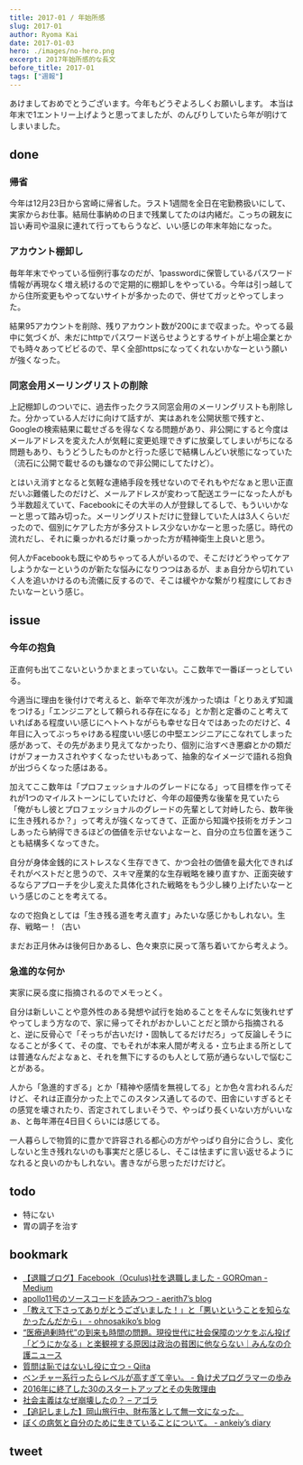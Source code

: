 ```yaml
---
title: 2017-01 / 年始所感
slug: 2017-01
author: Ryoma Kai
date: 2017-01-03
hero: ./images/no-hero.png
excerpt: 2017年始所感的な長文
before_title: 2017-01
tags: ["週報"]
---
```


あけましておめでとうございます。今年もどうぞよろしくお願いします。
本当は年末で1エントリー上げようと思ってましたが、のんびりしていたら年が明けてしまいました。

done
----

###  帰省

今年は12月23日から宮崎に帰省した。ラスト1週間を全日在宅勤務扱いにして、実家からお仕事。結局仕事納めの日まで残業してたのは内緒だ。こっちの親友に旨い寿司や温泉に連れて行ってもらうなど、いい感じの年末年始になった。

###  アカウント棚卸し

毎年年末でやっている恒例行事なのだが、1passwordに保管しているパスワード情報が再現なく増え続けるので定期的に棚卸しをやっている。今年は引っ越してから住所変更もやってないサイトが多かったので、併せてガッとやってしまった。

結果95アカウントを削除、残りアカウント数が200にまで収まった。やってる最中に気づくが、未だにhttpでパスワード送らせようとするサイトが上場企業とかでも時々あってビビるので、早く全部httpsになってくれないかなーという願いが強くなった。

###  同窓会用メーリングリストの削除

上記棚卸しのついでに、過去作ったクラス同窓会用のメーリングリストも削除した。分かっている人だけに向けて話すが、実はあれを公開状態で残すと、Googleの検索結果に載せざるを得なくなる問題があり、非公開にすると今度はメールアドレスを変えた人が気軽に変更処理できずに放棄してしまいがちになる問題もあり、もうどうしたものかと行った感じで結構しんどい状態になっていた（流石に公開で載せるのも嫌なので非公開にしてたけど）。

とはいえ消すとなると気軽な連絡手段を残せないのでそれもやだなぁと思い正直だいぶ難儀したのだけど、メールアドレスが変わって配送エラーになった人がもう半数超えていて、Facebookにその大半の人が登録してるしで、もういいかなーと思って踏み切った。メーリングリストだけに登録していた人は3人くらいだったので、個別にケアした方が多分ストレス少ないかなーと思った感じ。時代の流れだし、それに乗っかれるだけ乗っかった方が精神衛生上良いと思う。

何人かFacebookも既にやめちゃってる人がいるので、そこだけどうやってケアしようかなーというのが新たな悩みになりつつはあるが、まぁ自分から切れていく人を追いかけるのも流儀に反するので、そこは緩やかな繋がり程度にしておきたいなーという感じ。

issue
----

###  今年の抱負

正直何も出てこないというかまとまっていない。ここ数年で一番ぼーっとしている。

今適当に理由を後付けで考えると、新卒で年次が浅かった頃は「とりあえず知識をつける」「エンジニアとして頼られる存在になる」とか割と定番のこと考えていればある程度いい感じにヘトヘトながらも幸せな日々ではあったのだけど、4年目に入ってぶっちゃけある程度いい感じの中堅エンジニアにこなれてしまった感があって、その先があまり見えてなかったり、個別に治すべき悪癖とかの類だけがフォーカスされやすくなったせいもあって、抽象的なイメージで語れる抱負が出づらくなった感はある。

加えてここ数年は「プロフェッショナルのグレードになる」って目標を作ってそれが1つのマイルストーンにしていたけど、今年の超優秀な後輩を見ていたら「俺がもし彼とプロフェッショナルのグレードの先輩として対峙したら、数年後に生き残れるか？」って考えが強くなってきて、正面から知識や技術をガチンコしあったら納得できるほどの価値を示せないよなーと、自分の立ち位置を迷うことも結構多くなってきた。

自分が身体金銭的にストレスなく生存できて、かつ会社の価値を最大化できればそれがベストだと思うので、スキマ産業的な生存戦略を練り直すか、正面突破するならアプローチを少し変えた具体化された戦略をもう少し練り上げたいなーという感じのことを考えてる。

なので抱負としては「生き残る道を考え直す」みたいな感じかもしれない。生存、戦略ー！（古い

まだお正月休みは後何日かあるし、色々東京に戻って落ち着いてから考えよう。

###  急進的な何か

実家に戻る度に指摘されるのでメモっとく。

自分は新しいことや意外性のある発想や試行を始めることをそんなに気後れせずやってしまう方なので、家に帰ってそれがおかしいことだと頭から指摘されると、逆に反骨心で「そっちが古いだけ・固執してるだけだろ」って反論しそうになることが多くて、その度、でもそれが本来人間が考える・立ち止まる所としては普通なんだよなぁと、それを無下にするのも人として筋が通らないしで悩むことがある。

人から「急進的すぎる」とか「精神や感情を無視してる」とか色々言われるんだけど、それは正直分かった上でこのスタンス通してるので、田舎にいすぎるとその感覚を壊されたり、否定されてしまいそうで、やっぱり長くいない方がいいなぁ、と毎年滞在4日目くらいには感じてる。

一人暮らしで物質的に豊かで許容される都心の方がやっぱり自分に合うし、変化しないと生き残れないのも事実だと感じるし、そこは怯まずに言い返せるようになれると良いのかもしれない。書きながら思っただけだけど。

todo
----

- 特にない
- 胃の調子を治す

bookmark
----

- [【退職ブログ】Facebook（Oculus)社を退職しました - GOROman - Medium](https://medium.com/@GOROman_1661/12d1fa10dac22)
- [apollo11号のソースコードを読みつつ - aerith7’s blog](http://aerith7.hatenablog.com/entry/2016/12/21/171726)
- [「教えて下さってありがとうございました！」と「悪いということを知らなかったんだから」 - ohnosakiko’s blog](https://ohnosakiko.hatenablog.com/entry/20161221/p1)
- [“医療過剰時代”の到来も時間の問題。現役世代に社会保障のツケをぶん投げ「どうにかなる」と楽観視する原因は政治の貧困に他ならない｜みんなの介護ニュース](https://www.minnanokaigo.com/news/yamamoto/lesson12/)
- [質問は恥ではないし役に立つ - Qiita](https://qiita.com/seki_uk/items/4001423b3cd3db0dada7)
- [ベンチャー系行ったらレベルが高すぎて辛い。 - 負け犬プログラマーの歩み](http://crapp.hatenablog.com/entry/venture-the-war-front)
- [2016年に終了した30のスタートアップとその失敗理由](https://blog.btrax.com/jp/fail2016/)
- [社会主義はなぜ崩壊したの？ – アゴラ](http://agora-web.jp/archives/2023593.html)
- [【追記しました】岡山旅行中、財布落として無一文になった。](https://anond.hatelabo.jp/20161231142408)
- [ぼくの病気と自分のために生きていることについて。 - ankeiy’s diary](https://ankeiy.hatenablog.com/entry/20161231/1483187877)

tweet
----

<Tweet tweetLink="https://twitter.com/legnoh/status/814426679791808513" align="center" />
